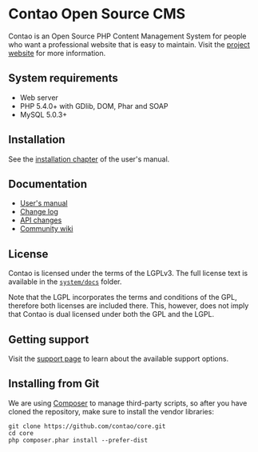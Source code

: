 Contao Open Source CMS
======================

Contao is an Open Source PHP Content Management System for people who want a
professional website that is easy to maintain. Visit the [project website][1]
for more information.


System requirements
-------------------

 * Web server
 * PHP 5.4.0+ with GDlib, DOM, Phar and SOAP
 * MySQL 5.0.3+


Installation
------------

See the [installation chapter][2] of the user's manual.


Documentation
-------------

 * [User's manual][3]
 * [Change log][4]
 * [API changes][5]
 * [Community wiki][6]


License
-------

Contao is licensed under the terms of the LGPLv3. The full license text is
available in the [`system/docs`][7] folder.

Note that the LGPL incorporates the terms and conditions of the GPL, therefore
both licenses are included there. This, however, does not imply that Contao is
dual licensed under both the GPL and the LGPL.


Getting support
---------------

Visit the [support page][8] to learn about the available support options.


Installing from Git
-------------------

We are using [Composer][9] to manage third-party scripts, so after you have
cloned the repository, make sure to install the vendor libraries:

```
git clone https://github.com/contao/core.git
cd core
php composer.phar install --prefer-dist
```


[1]: https://contao.org
[2]: https://docs.contao.org/books/manual/current/en/01-installation/installing-contao.html
[3]: https://docs.contao.org/books/manual/current/
[4]: system/docs/CHANGELOG.md
[5]: system/docs/UPGRADE.md
[6]: http://contaowiki.org
[7]: system/docs
[8]: https://contao.org/support.html
[9]: https://getcomposer.org
